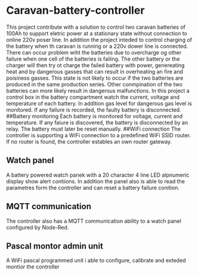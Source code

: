  # Caravan-battery-controller
This project contribute with a solution to control two caravan batteries of 100Ah to support eletric power at a stationary state without connection to online 220v poser line. In addition the project inteded to control charging of the battery when th caravan is running or a 220v dower line is connected. There can occur problem wiht the batteries due to overcharge og other failure when one cell of the batteries is failing. The other battery or the charger will then try ot charge the failed battery with power, genereating heat and by dangerous gasses that can result in overheating an fire and poisiness gasses. This state is not likely to occur if the two batteries are produced in the same production series. Other conmpination of the two batteries can more likely result in dangerous malfunctions. In this project a control box in the battery compartment watch the current, voltage and temperature of each battery. In addition gas level for dangerous gas level is monitored. If any failure is recorded, the faulty battery is disconnected.
##Battery monitoring
Each battery is monitored for voltage, current and temperature. If any faiure is discovered, the battery is disconnected by an relay. The battery must later be reset manually.
##WiFi connection
The controller is supporting a WiFi connection to a predefined WiFi SSID router. If no router is found, the controller estables an own router gateway.
## Watch panel
A battery powered watch panek with a 20 character 4 line LED alpnumeric display show alert contiions. In addition the panel also is able to read the parametres form the controller and can reset a battery failure conition.
## MQTT communication
The controller also has a MQTT communication ability to a watch panel configured by Node-Red.
## Pascal montor admin unit
A WiFi pascal  programmed unit i able to configure, calibrate and exteded montior the controller
